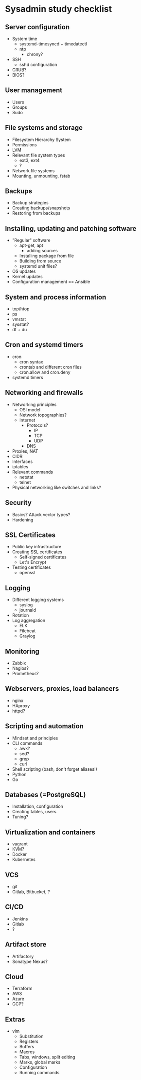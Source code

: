 # Sysadmin study checklist

## Server configuration
- System time
	- systemd-timesyncd + timedatectl
	- ntp
		- chrony?
- SSH
	- sshd configuration
- GRUB?
- BIOS?

## User management
- Users
- Groups
- Sudo

## File systems and storage
- Filesystem Hierarchy System
- Permissions
- LVM
- Relevant file system types
	- ext3, ext4
	- ?
- Network file systems
- Mounting, unmounting, fstab

## Backups
- Backup strategies
- Creating backups/snapshots
- Restoring from backups

## Installing, updating and patching software
- "Regular" software
	- apt-get, apt
		- adding sources
	- Installing package from file
	- Building from source
	- systemd unit files?
- OS updates
- Kernel updates
- Configuration management == Ansible

## System and process information
- top/htop
- ps
- vmstat
- sysstat?
- df + du

## Cron and systemd timers
- cron
	- cron syntax
	- crontab and different cron files
	- cron.allow and cron.deny
- systemd timers

## Networking and firewalls
- Networking principles
	- OSI model
	- Network topographies?
	- Internet
		- Protocols?
			- IP
			- TCP
			- UDP
		- DNS
- Proxies, NAT
- CIDR
- Interfaces
- iptables
- Relevant commands
	- netstat
	- telnet
- Physical networking like switches and links?

## Security
- Basics? Attack vector types?
- Hardening

## SSL Certificates
- Public key infrastructure
- Creating SSL certificates
	- Self-signed certificates
	- Let's Encrypt
- Testing certificates
	- openssl

## Logging
- Different logging systems
	- syslog
	- journald
- Rotation
- Log aggregation
	- ELK
	- Filebeat
	- Graylog

## Monitoring
- Zabbix
- Nagios?
- Prometheus?

## Webservers, proxies, load balancers
- nginx
- HAproxy
- httpd?

## Scripting and automation
- Mindset and principles
- CLI commands
	- awk?
	- sed?
	- grep
	- curl
- Shell scripting (bash, don't forget aliases!)
- Python
- Go

## Databases (=PostgreSQL)
- Installation, configuration
- Creating tables, users
- Tuning?

## Virtualization and containers
- vagrant
- KVM?
- Docker
- Kubernetes

## VCS
- git
- Gitlab, Bitbucket, ?

## CI/CD
- Jenkins
- Gitlab
- ?

## Artifact store
- Artifactory
- Sonatype Nexus?

## Cloud
- Terraform
- AWS
- Azure
- GCP?

## Extras
- vim
	- Substitution
	- Registers
	- Buffers
	- Macros
	- Tabs, windows, split editing
	- Marks, global marks
	- Configuration
	- Running commands
